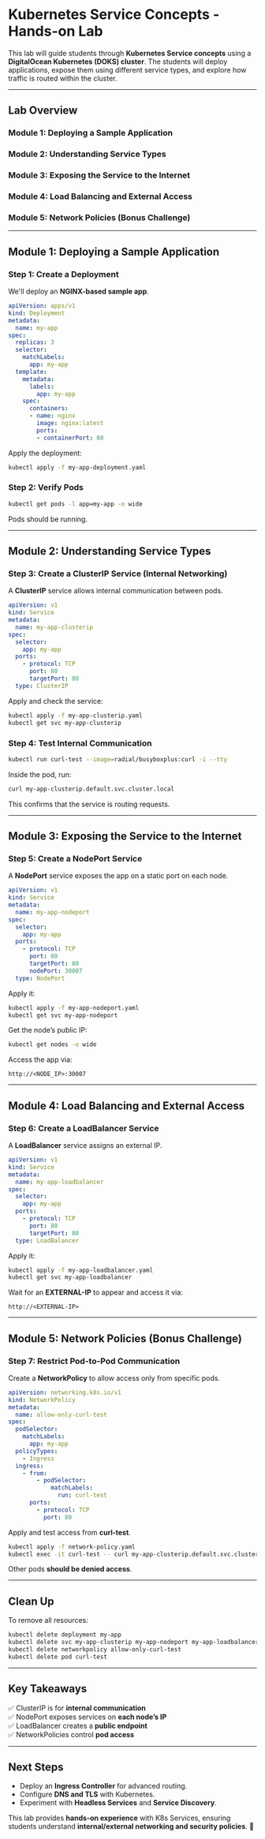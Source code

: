 # **Kubernetes Service Concepts - Hands-on Lab**  
This lab will guide students through **Kubernetes Service concepts** using a **DigitalOcean Kubernetes (DOKS) cluster**. The students will deploy applications, expose them using different service types, and explore how traffic is routed within the cluster.


---

## **Lab Overview**  
### **Module 1: Deploying a Sample Application**  
### **Module 2: Understanding Service Types**  
### **Module 3: Exposing the Service to the Internet**  
### **Module 4: Load Balancing and External Access**  
### **Module 5: Network Policies (Bonus Challenge)**  

---

## **Module 1: Deploying a Sample Application**
### **Step 1: Create a Deployment**
We'll deploy an **NGINX-based sample app**.

```yaml
apiVersion: apps/v1
kind: Deployment
metadata:
  name: my-app
spec:
  replicas: 3
  selector:
    matchLabels:
      app: my-app
  template:
    metadata:
      labels:
        app: my-app
    spec:
      containers:
      - name: nginx
        image: nginx:latest
        ports:
        - containerPort: 80
```

Apply the deployment:

```sh
kubectl apply -f my-app-deployment.yaml
```

### **Step 2: Verify Pods**
```sh
kubectl get pods -l app=my-app -o wide
```
Pods should be running.

---

## **Module 2: Understanding Service Types**
### **Step 3: Create a ClusterIP Service (Internal Networking)**
A **ClusterIP** service allows internal communication between pods.

```yaml
apiVersion: v1
kind: Service
metadata:
  name: my-app-clusterip
spec:
  selector:
    app: my-app
  ports:
    - protocol: TCP
      port: 80
      targetPort: 80
  type: ClusterIP
```

Apply and check the service:

```sh
kubectl apply -f my-app-clusterip.yaml
kubectl get svc my-app-clusterip
```

### **Step 4: Test Internal Communication**
```sh
kubectl run curl-test --image=radial/busyboxplus:curl -i --tty
```
Inside the pod, run:
```sh
curl my-app-clusterip.default.svc.cluster.local
```
This confirms that the service is routing requests.

---

## **Module 3: Exposing the Service to the Internet**
### **Step 5: Create a NodePort Service**
A **NodePort** service exposes the app on a static port on each node.

```yaml
apiVersion: v1
kind: Service
metadata:
  name: my-app-nodeport
spec:
  selector:
    app: my-app
  ports:
    - protocol: TCP
      port: 80
      targetPort: 80
      nodePort: 30007
  type: NodePort
```

Apply it:

```sh
kubectl apply -f my-app-nodeport.yaml
kubectl get svc my-app-nodeport
```

Get the node’s public IP:

```sh
kubectl get nodes -o wide
```

Access the app via:

```
http://<NODE_IP>:30007
```

---

## **Module 4: Load Balancing and External Access**
### **Step 6: Create a LoadBalancer Service**
A **LoadBalancer** service assigns an external IP.

```yaml
apiVersion: v1
kind: Service
metadata:
  name: my-app-loadbalancer
spec:
  selector:
    app: my-app
  ports:
    - protocol: TCP
      port: 80
      targetPort: 80
  type: LoadBalancer
```

Apply it:

```sh
kubectl apply -f my-app-loadbalancer.yaml
kubectl get svc my-app-loadbalancer
```

Wait for an **EXTERNAL-IP** to appear and access it via:

```
http://<EXTERNAL-IP>
```

---

## **Module 5: Network Policies (Bonus Challenge)**
### **Step 7: Restrict Pod-to-Pod Communication**
Create a **NetworkPolicy** to allow access only from specific pods.

```yaml
apiVersion: networking.k8s.io/v1
kind: NetworkPolicy
metadata:
  name: allow-only-curl-test
spec:
  podSelector:
    matchLabels:
      app: my-app
  policyTypes:
    - Ingress
  ingress:
    - from:
        - podSelector:
            matchLabels:
              run: curl-test
      ports:
        - protocol: TCP
          port: 80
```

Apply and test access from **curl-test**.

```sh
kubectl apply -f network-policy.yaml
kubectl exec -it curl-test -- curl my-app-clusterip.default.svc.cluster.local
```

Other pods **should be denied access**.

---

## **Clean Up**
To remove all resources:

```sh
kubectl delete deployment my-app
kubectl delete svc my-app-clusterip my-app-nodeport my-app-loadbalancer
kubectl delete networkpolicy allow-only-curl-test
kubectl delete pod curl-test
```

---

## **Key Takeaways**
✅ ClusterIP is for **internal communication**  
✅ NodePort exposes services on **each node’s IP**  
✅ LoadBalancer creates a **public endpoint**  
✅ NetworkPolicies control **pod access**  

---

## **Next Steps**
- Deploy an **Ingress Controller** for advanced routing.  
- Configure **DNS and TLS** with Kubernetes.  
- Experiment with **Headless Services** and **Service Discovery**.  

This lab provides **hands-on experience** with K8s Services, ensuring students understand **internal/external networking and security policies**. 🚀
